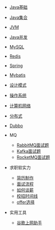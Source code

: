 
* [Java基础](doc/Java基础/面试题.md)
* [Java集合](doc/Java集合/面试题.md)
* [JVM](doc/JVM/面试题.md)
* [Java并发](doc/Java并发/面试题.md)
* [MySQL](doc/MySQL/面试题.md)
* [Redis](doc/Redis/面试题.md)
* [Spring](doc/Spring/面试题.md)
* [Mybatis](doc/Mybatis/面试题.md)
* [设计模式](doc/设计模式/面试题.md)
* [操作系统](doc/操作系统/面试题.md)
* [计算机网络](doc/计算机网络/面试题.md)
* [分布式](doc/分布式/面试题.md)
* [Dubbo](doc/Dubbo/面试题.md)
* MQ
    * [RabbitMQ面试题](doc/MQ/RabbitMQ面试题.md)
    * [Kafka面试题](doc/MQ/Kafka面试题.md)
    * [RocketMQ面试题](doc/MQ/RocketMQ面试题.md)
* 求职软实力
    * [简历制作](doc/软实力/程序员简历.md)
    * [面试流程](doc/软实力/大厂面试流程.md)
    * [如何谈薪](doc/软实力/聊聊谈薪.md)
    * [校招时间线](doc/软实力/校招时间线.md)
    * [offer选择](doc/软实力/offer选择.md)

* 实用工具
    *  [谷歌上网助手](doc/实用工具/谷歌上网助手GHelper.md)

